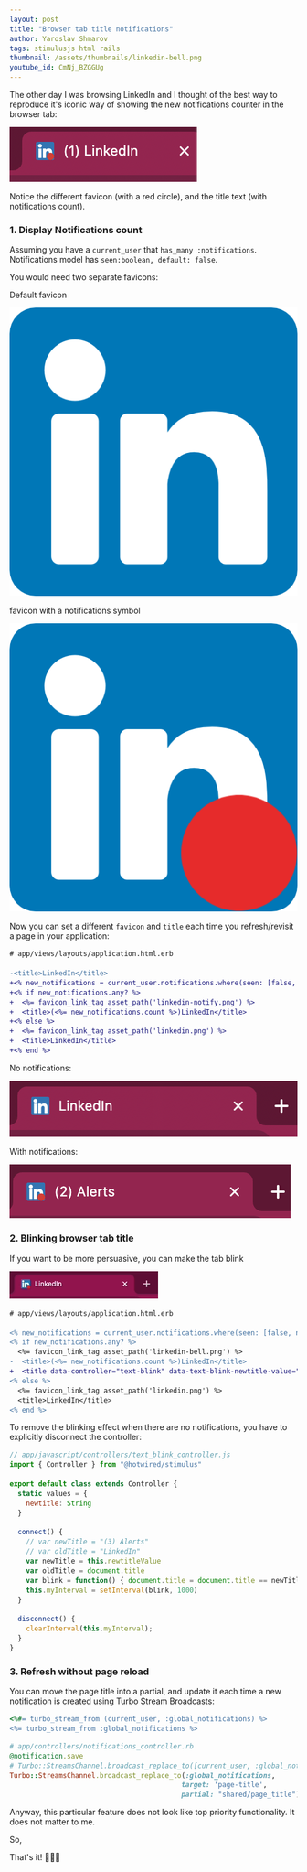 ```yaml
---
layout: post
title: "Browser tab title notifications"
author: Yaroslav Shmarov
tags: stimulusjs html rails
thumbnail: /assets/thumbnails/linkedin-bell.png
youtube_id: CmNj_BZGGUg
---
```


The other day I was browsing LinkedIn and I thought of the best way to reproduce it's iconic way of showing the new notifications counter in the browser tab:

![linkedin-tab-preview.png](assets/images/linkedin-tab-preview.png)

Notice the different favicon (with a red circle), and the title text (with notifications count).

### 1. Display Notifications count

Assuming you have a `current_user` that `has_many :notifications`. Notifications model has `seen:boolean, default: false`.

You would need two separate favicons:

Default favicon

![linkedin.png](assets/images/linkedin.png)

favicon with a notifications symbol

![linkedin-bell.png](assets/images/linkedin-bell.png)

Now you can set a different `favicon` and `title` each time you refresh/revisit a page in your application:

```diff
# app/views/layouts/application.html.erb

-<title>LinkedIn</title>
+<% new_notifications = current_user.notifications.where(seen: [false, nil]) %>
+<% if new_notifications.any? %>
+  <%= favicon_link_tag asset_path('linkedin-notify.png') %>
+  <title>(<%= new_notifications.count %>)LinkedIn</title>
+<% else %>
+  <%= favicon_link_tag asset_path('linkedin.png') %>
+  <title>LinkedIn</title>
+<% end %>
```

No notifications:

![linkedin-notification-no.png](assets/images/linkedin-notification-no.png)

With notifications:

![linkedin-notification-yes.png](assets/images/linkedin-notification-yes.png)

### 2. Blinking browser tab title

If you want to be more persuasive, you can make the tab blink

![linkedin-notifications-gif.gif](assets/images/linkedin-notifications-gif.gif)

```diff
# app/views/layouts/application.html.erb

<% new_notifications = current_user.notifications.where(seen: [false, nil]) %>
<% if new_notifications.any? %>
  <%= favicon_link_tag asset_path('linkedin-bell.png') %>
-  <title>(<%= new_notifications.count %>)LinkedIn</title>
+  <title data-controller="text-blink" data-text-blink-newtitle-value="(<%= new_notifications.count %>) Alerts">LinkedIn</title>
<% else %>
  <%= favicon_link_tag asset_path('linkedin.png') %>
  <title>LinkedIn</title>
<% end %>
```

To remove the blinking effect when there are no notifications, you have to explicitly disconnect the controller:

```js
// app/javascript/controllers/text_blink_controller.js
import { Controller } from "@hotwired/stimulus"

export default class extends Controller {
  static values = {
    newtitle: String
  }

  connect() {
    // var newTitle = "(3) Alerts"
    // var oldTitle = "LinkedIn"
    var newTitle = this.newtitleValue
    var oldTitle = document.title
    var blink = function() { document.title = document.title == newTitle ? oldTitle : newTitle; }
    this.myInterval = setInterval(blink, 1000)
  }

  disconnect() {
    clearInterval(this.myInterval);
  }
}
```

### 3. Refresh without page reload

You can move the page title into a partial, and update it each time a new notification is created using Turbo Stream Broadcasts:

```ruby
<%#= turbo_stream_from (current_user, :global_notifications) %>
<%= turbo_stream_from :global_notifications %>
```

```ruby
# app/controllers/notifications_controller.rb
@notification.save
# Turbo::StreamsChannel.broadcast_replace_to([current_user, :global_notifications],
Turbo::StreamsChannel.broadcast_replace_to(:global_notifications,
                                          target: 'page-title',
                                          partial: "shared/page_title")
```

Anyway, this particular feature does not look like top priority functionality. It does not matter to me.

So,

That's it! 🎉🥳🍾

